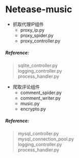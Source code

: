 # Netease-music
* 抓取代理IP组件
  * proxy_ip.py
  * proxy_spider.py
  * proxy_controller.py

##### Reference:  
> sqlite_controller.py  
  logging_controller.py  
  process_handler.py  

* 爬取评论组件
  * comment_spider.py
  * comment_writer.py
  * music.py
  * encrypto.py

##### Reference:
> mysql_controller.py  
  mysql_connection_pool.py  
  logging_controller.py  
  process_handler.py

